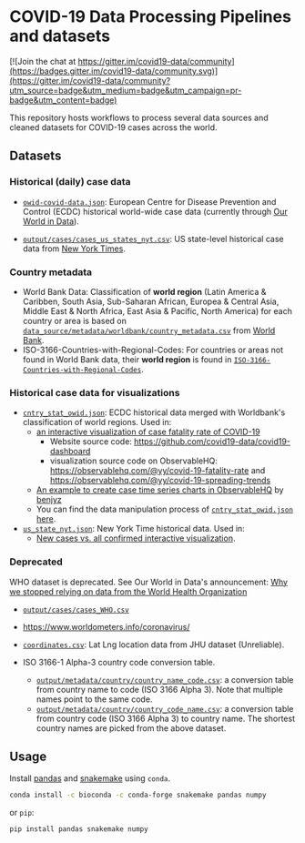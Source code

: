 # COVID-19 Data Processing Pipelines and datasets

[![Join the chat at https://gitter.im/covid19-data/community](https://badges.gitter.im/covid19-data/community.svg)](https://gitter.im/covid19-data/community?utm_source=badge&utm_medium=badge&utm_campaign=pr-badge&utm_content=badge)

This repository hosts workflows to process several data sources and cleaned datasets for COVID-19 cases across the world.

## Datasets 

### Historical (daily) case data 

- [`owid-covid-data.json`](https://covid.ourworldindata.org/data/owid-covid-data.json): European Centre for Disease Prevention and Control (ECDC) historical world-wide case data (currently through [Our World in Data](https://ourworldindata.org/coronavirus-source-data)).

- [`output/cases/cases_us_states_nyt.csv`](https://github.com/covid19-data/covid19-data/blob/master/output/cases/cases_us_states_nyt.csv): US state-level historical case data from [New York Times](https://github.com/nytimes/covid-19-data).

### Country metadata 

- World Bank Data: Classification of **world region** (Latin America & Caribben, South Asia, Sub-Saharan African, Europea & Central Asia, Middle East & North Africa, East Asia & Pacific, North America) for each country or area is based on [`data_source/metadata/worldbank/country_metadata.csv`](https://github.com/covid19-data/covid19-data/blob/master/data_source/metadata/worldbank/country_metadata.csv) from [World Bank](https://data.worldbank.org/indicator/SP.POP.TOTL).
- ISO-3166-Countries-with-Regional-Codes: For countries or areas not found in World Bank data, their **world region** is found in [`ISO-3166-Countries-with-Regional-Codes`](https://github.com/lukes/ISO-3166-Countries-with-Regional-Codes/blob/a4c65c8f176fd68aa2a3a08e85fff8505a09f736/all/all.csv).


### Historical case data for visualizations

- [`cntry_stat_owid.json`](https://github.com/honghaoh/covid19-data/blob/master/output/cntry_stat_owid.json): ECDC historical data merged with Worldbank's classification of world regions. Used in:
  - [an interactive visualization of case fatality rate of COVID-19](http://yyahn.com/covid19)
    - Website source code: https://github.com/covid19-data/covid19-dashboard
    - visualization source code on ObservableHQ: https://observablehq.com/@yy/covid-19-fatality-rate and https://observablehq.com/@yy/covid-19-spreading-trends
  - [An example to create case time series charts in ObservableHQ](https://observablehq.com/@benjyz/covid-chart-alpha) by [benjyz](https://github.com/benjyz)
  - You can find the data manipulation process of [`cntry_stat_owid.json`](https://github.com/hongtaoh/covid19-data/blob/master/output/cntry_stat_owid.json) [here](https://observablehq.com/@hongtaoh/day-46-2020-10-08).
- [`us_state_nyt.json`](https://github.com/hongtaoh/covid19-data/blob/master/output/us_state_nyt.json): New York Time historical data. Used in:
    - [New cases vs. all confirmed interactive visualization](https://observablehq.com/@yy/covid-19-confirmed-vs-new-cases).

### Deprecated

WHO dataset is deprecated. See Our World in Data's announcement: [Why we stopped relying on data from the World Health Organization](https://ourworldindata.org/coronavirus#why-we-stopped-relying-on-data-from-the-world-health-organization)

- [`output/cases/cases_WHO.csv`](https://github.com/covid19-data/covid19-data/blob/master/output/cases/cases_WHO.csv)
- https://www.worldometers.info/coronavirus/
- [`coordinates.csv`](https://github.com/yy/covid19-data/blob/master/output/location/coordinates.csv): Lat Lng location data from JHU dataset (Unreliable).

- ISO 3166-1 Alpha-3 country code conversion table. 
    - [`output/metadata/country/country_name_code.csv`](https://github.com/yy/covid19-data/blob/master/output/metadata/country/country_name_code.csv): a conversion table from country name to code (ISO 3166 Alpha 3). Note that multiple names point to the same code.
    - [`output/metadata/country/country_code_name.csv`](https://github.com/yy/covid19-data/blob/master/output/metadata/country/country_code_name.csv): a conversion table from country code (ISO 3166 Alpha 3) to country name. The shortest country names are picked from the above dataset.

## Usage

Install [pandas](https://pandas.pydata.org/) and [snakemake](https://snakemake.readthedocs.io/en/stable/) using `conda`.

```sh
conda install -c bioconda -c conda-forge snakemake pandas numpy
```

or `pip`:

```sh
pip install pandas snakemake numpy
```

